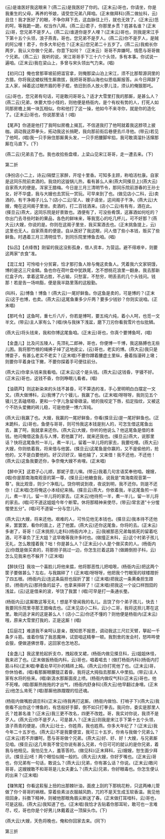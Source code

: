 <!-- { "loadSidebar": true } -->
(云)是谁医好我这眼来？(燕二云)是我医好了你的。(正末云)哥也，你请坐，你是我重生的父母，再养的爷娘，请受您兄弟八拜咱。(正末做拜科)(燕二做扯科，云)且住！我才医好了的眼，不争你拜下去，这血脉往上行，就也无效了。(正末云)恁的呵，等我跪一跪，权当作八拜。(燕二云)君子，你那里乡贯？姓甚名谁？(正末云)哥，您兄弟不是歹人。(燕二云)谁道你是歹人哩？(正末云)哥也，则我是宋江手下第十五个头领，浪子燕青。哥也，您兄弟不是歹人。(燕二云)你不是歹人，是贼的阿公哩！君子，你多大年纪也？(正末云)您兄弟二十五岁了。(燕二云)我痴长你两岁，我认义你做个兄弟，你意下如何？（正末云）哥哥不弃嫌呵，情愿与哥哥做个兄弟。（燕二云）我听的说，宋江哥哥手下三十六个头领，多有本事。你试说一遍咱。(正末云)我在梁山上，多曾与宋头领出气力来。(唱)

【初问口】俺也曾那草坡前把滥官拿，则俺那梁山泊上宋江，须不比那帮源洞里的方腊。你将我这蝼蚁残生厮救拔，我把哥哥那山海也似恩临厮报答。从今日拜辞了主人家，绰着这过眼齐眉的枣子棍，依旧到杀人放火蓼儿洼，须认的俺狠那吒。

(云)哥也，您兄弟有句话，可是敢问哥哥么？适才大雪里打我的那厮，是甚么人？(燕二云)兄弟，休要大惊小怪的，则他便是杨衙内，是个有权有势的人，打死人如同那房檐上揭一块瓦相似。你和他打了这一操，他如今不来寻你，就是你的造化了。(正末云)哥也，你说那里话！(唱)

【尾声】你道是他打了我呵似房檐上揭瓦，不信道我打了他呵就着我这脖项上披枷。调动我这莽拳头，拓动我这长捎靶，我向那前街后巷便去爪寻他。(带云)若见了他呵，(唱)我一只手揪住那厮黄头发，一只手把腰脚牢掐，我可敢滴溜扑活撺那厮在马直下。(下)

(燕二云)兄弟去了也。我也收拾些盘缠，上梁山见宋江哥哥，走一遭去来。(下)

第二折

(净扮店小二上，诗云)隔壁三家醉，开埕十里香。可知多主顾，称咱活杜康。自家是这同乐院前卖酒的。我烧的这镟锅儿热，看有甚么人来(燕大同搽旦上)(燕大云)自家燕大的便是。浑家王腊梅。今日是三月三清明节令，那同乐院前游春的王孙士女，好不华盛，我与大嫂也去赏玩一赏玩。可早来到了也。(做见店小二科，云)卖酒的，有干净阁子儿么？(店小二云)官人、嫂子请坐，这间阁子干净。(燕大云)大嫂，俺在这间阁子里坐。卖酒的，打二百钱酒来。(店小二云)有有有，酒在此。(搽旦云)燕大，这同乐院是好景致也。酒便有了，可没些肴馔，这寡酒如何吃的？你出门去寻些时新的果品，各色的鲜味来，等我宽心的吃几杯儿，可不好那？(燕大云)大嫂，你说的是。你则在这阁子里坐，我买案酒去也。(正末挑鱼提上，云)这里也无人。自家燕青的便是。自从医好了我这眼，问人借了些小本钱，贩买了些鲜鱼。时遇着三月三清明佳节，到同乐院里博鱼去咱。(唱)

【仙吕】【点绛唇】刚留的我这没影孤身，借人资本，为营运。避不得艰辛，则要这两家"衣食"准。

【混江龙】可怜咱十分贫窘，恰才那打鱼人赊与俺这卖鱼人。凭着我六文家铜馒，博的是这三尺金鳞。鱼也你在荷叶盘中犹跌尾，怎不想桃花浪里一翻身。我去那新红盒子内，拿着这常占胜，不占输，只愁富，不愁穷，明丢丢的几个头钱问。钱那！若是告一场响豁，便是我半路里落的这殷勤。

(叫科，云)博鱼！博鱼！(燕大云)一尾好鲜鱼。你这鱼是卖的，可是博的？(正末云)这于也博，也卖。(燕大云)这尾鱼重多少斤两？要多少钱钞？你则实说咱。(正末唱)

【那吒令】这鱼呵，重七斤八斤，你若是博呵，要五纯六纯，着小人呵，也觅一文半文。(带云)主人家有么？(唱)快与我抹下浅盆，磨下刀刃你看我雪片也似批鳞。

(燕大云)将头钱来，我和你博这尾鱼咱。(正末云)哥也，你真个要博鱼呵，(唱)

【金盏儿】比及问五陵人，先顶礼二郎神，哥也，你便博一千博，我这胳膊也无些儿困。我将那竹根的绳拂子绰了这地皮尘，(云)哥也，老实的博。(燕大云)我只是博耍子，有甚么老实不老实？(正末唱)不要你蹲着腰虚土里纵，叠着指漫砖上墩；则要你平着身往下撇，不要你探着手可便往前分。

(燕大云)你拿头钱来我看咱。(正末云)这个是头钱。(燕大云)这钱昏，字镘不好。(正末云)哥也，这钱不昏，你则睁眼儿看者。(唱)

【油葫芦】则这新染来的头钱不甚昏，可不算选的准，手心里明明白白摆定一文文。(燕大做博科，云)我博了六个镘儿，我赢了也。(正末唱)呀呀呀，我则见五个镘儿乞丢磕塔稳，更和一个字儿急留骨碌滚。唬的我咬定下唇，掐定指纹，又被这个不防头爱撇的砖儿稳，可是他便一博六浑纯。

(燕大云)我赢了也。大嫂，我赢的一尾好鲜鱼，你看(搽旦云)是一尾好鲜鱼也。(正末跪科，云)哥也，鱼便与哥哥，则可怜我这本钱是别人的，可怎生借这尾鱼出去，赢了呵，我就拿来还你。(燕大云)大嫂，你听的他说么？他这尾鱼是借的本钱。他问俺借这鱼去与人博，若他赢了时，就来还我也。(搽旦云)燕大，说那里话？快将这尾鱼煎一半儿，煮一半儿，留着一半儿将的家去，我要吃哩。(燕大云)大嫂，你则依着我，将来借与他罢。(搽旦云)这尾鱼是你赢的，又不是偷他的，抢他的，又不是白要他的。好汉识好汉，输也输了，又来借！我不还他，不还他！(燕大云)这鱼我要还你，争奈俺大嫂不肯哩。(正末唱)

【醉中天】这君子心儿顺，那妮子意儿嗔。(带云)我着几句言语奖奉他咱。嫂嫂，(唱)你是那南海南观音的第一尊，(搽旦云)他糖食我，说我是"南海南观音第一尊"。我比观音，则少个净瓶儿。饶你明说到夜，夜说到明，我不还你。则是不还你！(正末唱)怎将俺这小本经纪来掯。(搽旦云)燕大，你依着我，半这尾鱼煎一半儿，煮一半儿，留一半儿将的家去。(正末云)他待煎一半，煮一半儿，留一半儿将的家去。(唱)可不道这姐姐今年个断荤。休将那精神来使尽，(带云)常言道"十分惺惺使五分"。(唱)可不道留一分与您儿孙。

(燕大云)大嫂，将来还他。艰难的人，可怜见他无本钱也。(搽旦云)我本待不还他来，罢罢罢，看你的面上，还了他罢。(燕大云)还你这尾鱼，你将的去。(正末云)多谢了，哥哥！(正末挑担儿走科)(杨衙内冲上，云)我被那恶兄弟每抵死的留着吃酒，可不辜负了王大姐？这早晚等我许多时也。(做撞正末科，云)这个村弟子孩儿无礼，怎么敢撞着我？咄！你是甚么人？(正末云)小人是个做买卖的人。(杨衙内云)你既是做买卖的，将那担子挑过一边，你怎生拦着这路？(做踢倒担子科，云)怎么见我来也不躲开？(正末唱)

【醉扶归】我妆一个喜脸儿将他来揾，他将那恶性儿把咱哏，(杨衙内云)把这两个筐子要做甚么？左右，与我踹碎了！(正末唱)呀呀呀，他把我个竹眼笼的球楼蹬折了四五根。(杨衙内云)连这条扁担也屈折了罢！(正末唱)把我这一条黄桑担生蹅损，(杨衙内云)那持鱼的盆子，也拿来摔碎了！(正末唱)把我这一个设口样囫囵的浅盆，(云)这是借来的波，爷饶了我罢！(唱)可早是打一条通长璺。

(杨衙内云)这厮敢这等无礼！想是不曾闻我的名儿。且饶了你个弟子孩儿，快去！我要同乐院里寻那王腊梅去也。(正末见店小二科，云)小二哥，我将这担儿寄在这里。敢问适才来的这是甚么人！(店小二云)你还不懂的？则他便是杨衙内(正末云)哦，原来大雪里打我的，正是这厮！(唱)

【后庭花】难道我不亲呵认是亲，既知恩不报恩，调动我这三尺拦天臂，拏起一千条歹斗筋。谁着你恼了我恶魔神，试尝咱这精拳一顿。我割舍的发会村，怒吽吽使会狠，便做道佛世尊，这回家也怎地忍。

【金盏儿】我这里抢起折支巾，拽起夜叉裙，(杨衙内做见搽旦科，云)姐姐休怪，我来迟了也。(正末做扳杨衙内科，云)哥也，唱着喏去！(做打杨衙内科)(杨衙内打筋斗科)(正末唱)拳着处早可扑的精砖上盹。(燕大云)你打死他了也。(正末云)哥，你休怕者。(唱)看那厮眼朦胧正着昏，我将这大拇指去那厮人中里掐。(带云)主人家有水将的些来。(唱)新汲水那厮面皮上喷。(杨衙内做叹气科)(正末云)哥也，他不死哩。(唱)那厮热拖拖的才出气，(杨衙内舒身科)(燕大云)他早翻过身哩。(正末云)他怎么肯死？(唱)那厮他跌躞躞的恰还魂。

(杨衙内做嘴脸调旦科)(正末云)待我再打这厮。(杨衙内做怕、打哨子下)(燕大云)我倒看不出你这个博鱼的，有恁般好手脚，倒不如只打拳去。我问你，委实是那里人氏？姓甚名谁？(正末云)我三更不改名，四更不改姓。哥，我实对你说，我须不是歹人。(燕大云)你不是歹人，可是甚人？(正末云)则我是宋江手下第十五个头领，浪子燕青的便是。(燕大云)壮士，你姓燕，我也姓燕。你多大年纪了？(正末云)我今年二十五岁也。(燕大云)不是我要便宜，我可三十五岁。你肯与我做个兄弟么？(正末云)若不弃嫌呵，愿与哥哥做个兄弟。(燕大云)好、好、好！大嫂，与兄弟厮见咱。(搽旦云)这几年我不曾见你说有甚么兄弟，今日可可的就认的是你兄弟，着我与他相见。我怕见生人，羞答答的。(做见科)(正末拜科，云)嫂嫂，恕生面少拜识。(搽旦云)呸！两个眼恰似贼一般的。(燕大云)大嫂，你好歹嘴也。(正末云)哥也，你兄弟有一句话，敢说么？(燕大云)兄弟，你有甚么话？你说。(正末云)敢问哥哥，这嫂嫂敢不和哥哥是儿女夫妻么？(燕大云)兄弟，你好眼毒也。你怎生便认的出来？(正末唱)

【赚煞尾】你看这鬏髻上扭的出那棘针油，面皮上刮的下那桃花粉，只这两棒儿管做了你个哥哥的祸根。穿着些素淡衣服越风韵，兀的不是天生成玉软香温。我见他扭回身，抖擞下精神，则被他那眼角眉尖断送了春。(正末做打耳喑科，云)哥也，可是这般。(燕大云)我知道了也。(正末唱)我恰才舌贴着你那耳轮，敢可也一言难尽，哎，哥也你是个好男儿休戴着这一顶屎头巾。(下)

(燕大云)大嫂，天色将晚也，俺和你回家去来。(同下)

第三折

